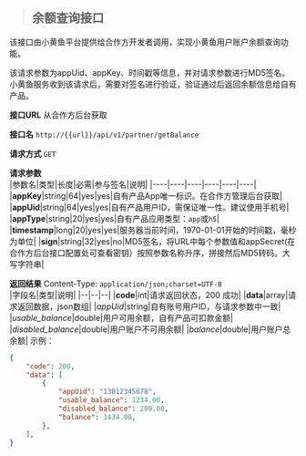 >## 余额查询接口  

该接口由小黄鱼平台提供给合作方开发者调用，实现小黄鱼用户账户余额查询功能。

该请求参数为appUid、appKey、时间戳等信息，并对请求参数进行MD5签名。小黄鱼服务收到该请求后，需要对签名进行验证，验证通过后返回余额信息给自有产品。

**接口URL**  从合作方后台获取

**接口名**  `http://{{url}}/api/v1/partner/getBalance`  

**请求方式**  `GET`

**请求参数**  
|参数名|类型|长度|必需|参与签名|说明|
|----|----|----|----|----|----|
|**appKey**|string|64|yes|yes|自有产品App唯一标识。在合作方管理后台获取|
|**appUid**|string|64|yes|yes|自有产品用户ID，需保证唯一性。建议使用手机号|
|**appType**|string|20|yes|yes|自有产品应用类型：`app`或`h5`|
|**timestamp**|long|20|yes|yes|服务器当前时间，1970-01-01开始的时间戳，毫秒为单位|
|**sign**|string|32|yes|no|MD5签名，将URL中每个参数值和appSecret(在合作方后台接口配置处可查看密钥）按照参数名称升序，拼接然后MD5转码。大写字符串|  

**返回结果**  Content-Type: `application/json;charset=UTF-8`  
|字段名|类型|说明|
|--|--|--|
|**code**|int|请求返回状态，200 成功|
|**data**|array|请求返回数据，json数组|
|*appUid*|string|自有账号用户ID，与请求参数中一致|
|*usable_balance*|double|用户可用余额，自有产品可扣款金额|
|*disabled_balance*|double|用户账户不可用余额|
|*balance*|double|用户账户总余额|
示例：  
```json
{
    "code": 200,
    "data": [
        {
            "appUid": "13012345678",
            "usable_balance": 1234.00,
            "disabled_balance": 200.00,
            "balance": 1434.00,
        },
    ],
}
```